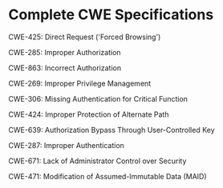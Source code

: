 

# Complete CWE Specifications

CWE-425: Direct Request ('Forced Browsing')

CWE-285: Improper Authorization

CWE-863: Incorrect Authorization

CWE-269: Improper Privilege Management

CWE-306: Missing Authentication for Critical Function

CWE-424: Improper Protection of Alternate Path

CWE-639: Authorization Bypass Through User-Controlled Key

CWE-287: Improper Authentication

CWE-671: Lack of Administrator Control over Security

CWE-471: Modification of Assumed-Immutable Data (MAID)